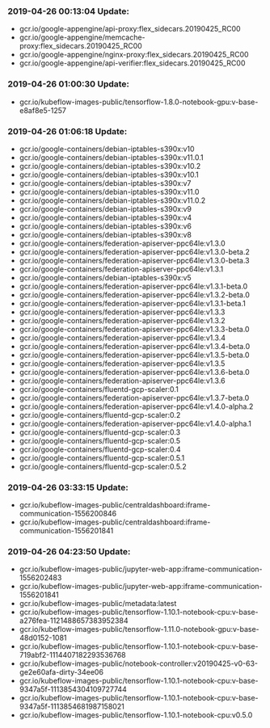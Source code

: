 ### 2019-04-26 00:13:04 Update:

- gcr.io/google-appengine/api-proxy:flex_sidecars.20190425_RC00
- gcr.io/google-appengine/memcache-proxy:flex_sidecars.20190425_RC00
- gcr.io/google-appengine/nginx-proxy:flex_sidecars.20190425_RC00
- gcr.io/google-appengine/api-verifier:flex_sidecars.20190425_RC00
### 2019-04-26 01:00:30 Update:

- gcr.io/kubeflow-images-public/tensorflow-1.8.0-notebook-gpu:v-base-e8af8e5-1257
### 2019-04-26 01:06:18 Update:

- gcr.io/google-containers/debian-iptables-s390x:v10
- gcr.io/google-containers/debian-iptables-s390x:v11.0.1
- gcr.io/google-containers/debian-iptables-s390x:v10.2
- gcr.io/google-containers/debian-iptables-s390x:v10.1
- gcr.io/google-containers/debian-iptables-s390x:v7
- gcr.io/google-containers/debian-iptables-s390x:v11.0
- gcr.io/google-containers/debian-iptables-s390x:v11.0.2
- gcr.io/google-containers/debian-iptables-s390x:v9
- gcr.io/google-containers/debian-iptables-s390x:v4
- gcr.io/google-containers/debian-iptables-s390x:v6
- gcr.io/google-containers/debian-iptables-s390x:v8
- gcr.io/google-containers/federation-apiserver-ppc64le:v1.3.0
- gcr.io/google-containers/federation-apiserver-ppc64le:v1.3.0-beta.2
- gcr.io/google-containers/federation-apiserver-ppc64le:v1.3.0-beta.3
- gcr.io/google-containers/federation-apiserver-ppc64le:v1.3.1
- gcr.io/google-containers/debian-iptables-s390x:v5
- gcr.io/google-containers/federation-apiserver-ppc64le:v1.3.1-beta.0
- gcr.io/google-containers/federation-apiserver-ppc64le:v1.3.2-beta.0
- gcr.io/google-containers/federation-apiserver-ppc64le:v1.3.1-beta.1
- gcr.io/google-containers/federation-apiserver-ppc64le:v1.3.3
- gcr.io/google-containers/federation-apiserver-ppc64le:v1.3.2
- gcr.io/google-containers/federation-apiserver-ppc64le:v1.3.3-beta.0
- gcr.io/google-containers/federation-apiserver-ppc64le:v1.3.4
- gcr.io/google-containers/federation-apiserver-ppc64le:v1.3.4-beta.0
- gcr.io/google-containers/federation-apiserver-ppc64le:v1.3.5-beta.0
- gcr.io/google-containers/federation-apiserver-ppc64le:v1.3.5
- gcr.io/google-containers/federation-apiserver-ppc64le:v1.3.6-beta.0
- gcr.io/google-containers/federation-apiserver-ppc64le:v1.3.6
- gcr.io/google-containers/fluentd-gcp-scaler:0.1
- gcr.io/google-containers/federation-apiserver-ppc64le:v1.3.7-beta.0
- gcr.io/google-containers/federation-apiserver-ppc64le:v1.4.0-alpha.2
- gcr.io/google-containers/fluentd-gcp-scaler:0.2
- gcr.io/google-containers/federation-apiserver-ppc64le:v1.4.0-alpha.1
- gcr.io/google-containers/fluentd-gcp-scaler:0.3
- gcr.io/google-containers/fluentd-gcp-scaler:0.5
- gcr.io/google-containers/fluentd-gcp-scaler:0.4
- gcr.io/google-containers/fluentd-gcp-scaler:0.5.1
- gcr.io/google-containers/fluentd-gcp-scaler:0.5.2
### 2019-04-26 03:33:15 Update:

- gcr.io/kubeflow-images-public/centraldashboard:iframe-communication-1556200846
- gcr.io/kubeflow-images-public/centraldashboard:iframe-communication-1556201841
### 2019-04-26 04:23:50 Update:

- gcr.io/kubeflow-images-public/jupyter-web-app:iframe-communication-1556202483
- gcr.io/kubeflow-images-public/jupyter-web-app:iframe-communication-1556201841
- gcr.io/kubeflow-images-public/metadata:latest
- gcr.io/kubeflow-images-public/tensorflow-1.10.1-notebook-cpu:v-base-a276fea-1121488657383952384
- gcr.io/kubeflow-images-public/tensorflow-1.11.0-notebook-gpu:v-base-48d0152-1081
- gcr.io/kubeflow-images-public/tensorflow-1.10.1-notebook-cpu:v-base-719abf2-1114407182293536768
- gcr.io/kubeflow-images-public/notebook-controller:v20190425-v0-63-ge2e60afa-dirty-34ee06
- gcr.io/kubeflow-images-public/tensorflow-1.10.1-notebook-cpu:v-base-9347a5f-1113854304109727744
- gcr.io/kubeflow-images-public/tensorflow-1.10.1-notebook-cpu:v-base-9347a5f-1113854681987158021
- gcr.io/kubeflow-images-public/tensorflow-1.10.1-notebook-cpu:v0.5.0
